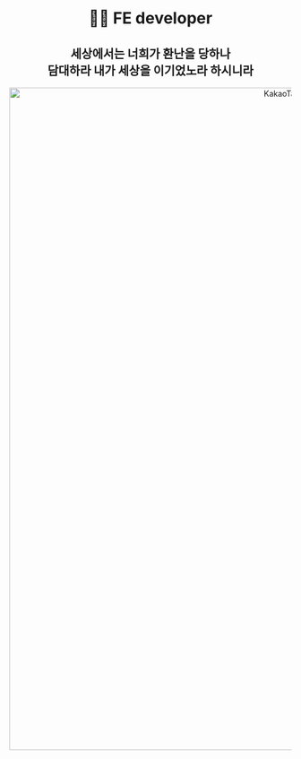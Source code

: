
<div align="center">
<h1>🧑‍💻 FE developer</h1>

<h2> 세상에서는 너희가 환난을 당하나<br/>담대하라 내가 세상을 이기었노라 하시니라</h2>

  <img width="1183" alt="KakaoTalk_Photo_2022-12-19-11-09-20 003" src="https://user-images.githubusercontent.com/105103712/208334331-6cfe5fde-e087-431d-a02d-888a8b6f7d4c.png">
</div>
